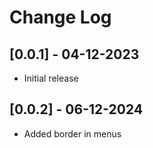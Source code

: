 # Change Log

## [0.0.1] - 04-12-2023

- Initial release

## [0.0.2] - 06-12-2024

- Added border in menus
